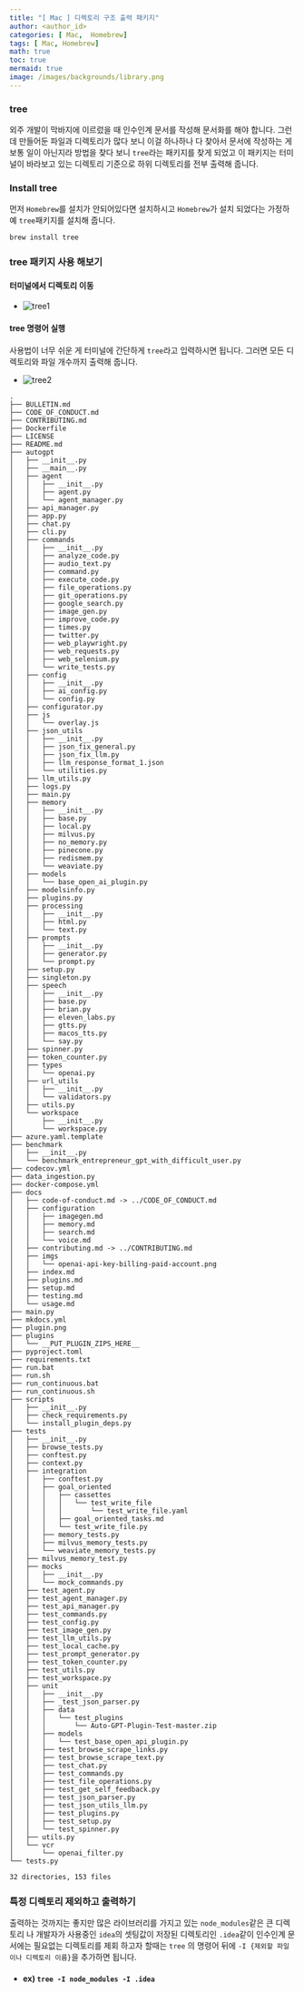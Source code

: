 ```yaml
---
title: "[ Mac ] 디렉토리 구조 출력 패키지"
author: <author_id>
categories: [ Mac,  Homebrew]
tags: [ Mac, Homebrew]
math: true
toc: true
mermaid: true
image: /images/backgrounds/library.png
---
```


### tree
외주 개발이 막바지에 이르렀을 때 인수인계 문서를 작성해 문서화를 해야 합니다. 그런데 만들어둔 파일과 디렉토리가
많다 보니 이걸 하나하나 다 찾아서 문서에 작성하는 게 보통 일이 아닌지라 방법을 찾다 보니 `tree`라는 패키지를 찾게
되었고 이 패키지는 터미널이 바라보고 있는 디렉토리 기준으로 하위 디렉토리를 전부 출력해 줍니다.

### Install tree
먼저 `Homebrew`를 설치가 안되어있다면 설치하시고
`Homebrew`가 설치 되었다는 가정하예 `tree`패키지를 설치해 줍니다.

```shell
brew install tree
```

### tree 패키지 사용 해보기

#### 터미널에서 디렉토리 이동
- ![tree1](/images/postImages/front/library/tree1.png)

#### tree 명령어 실행
사용법이 너무 쉬운 게 터미널에 간단하게 `tree`라고 입력하시면 됩니다.
그러면 모든 디렉토리와 파일 개수까지 출력해 줍니다.

- ![tree2](/images/postImages/front/library/tree2.png)


```shell
.
├── BULLETIN.md
├── CODE_OF_CONDUCT.md
├── CONTRIBUTING.md
├── Dockerfile
├── LICENSE
├── README.md
├── autogpt
│   ├── __init__.py
│   ├── __main__.py
│   ├── agent
│   │   ├── __init__.py
│   │   ├── agent.py
│   │   └── agent_manager.py
│   ├── api_manager.py
│   ├── app.py
│   ├── chat.py
│   ├── cli.py
│   ├── commands
│   │   ├── __init__.py
│   │   ├── analyze_code.py
│   │   ├── audio_text.py
│   │   ├── command.py
│   │   ├── execute_code.py
│   │   ├── file_operations.py
│   │   ├── git_operations.py
│   │   ├── google_search.py
│   │   ├── image_gen.py
│   │   ├── improve_code.py
│   │   ├── times.py
│   │   ├── twitter.py
│   │   ├── web_playwright.py
│   │   ├── web_requests.py
│   │   ├── web_selenium.py
│   │   └── write_tests.py
│   ├── config
│   │   ├── __init__.py
│   │   ├── ai_config.py
│   │   └── config.py
│   ├── configurator.py
│   ├── js
│   │   └── overlay.js
│   ├── json_utils
│   │   ├── __init__.py
│   │   ├── json_fix_general.py
│   │   ├── json_fix_llm.py
│   │   ├── llm_response_format_1.json
│   │   └── utilities.py
│   ├── llm_utils.py
│   ├── logs.py
│   ├── main.py
│   ├── memory
│   │   ├── __init__.py
│   │   ├── base.py
│   │   ├── local.py
│   │   ├── milvus.py
│   │   ├── no_memory.py
│   │   ├── pinecone.py
│   │   ├── redismem.py
│   │   └── weaviate.py
│   ├── models
│   │   └── base_open_ai_plugin.py
│   ├── modelsinfo.py
│   ├── plugins.py
│   ├── processing
│   │   ├── __init__.py
│   │   ├── html.py
│   │   └── text.py
│   ├── prompts
│   │   ├── __init__.py
│   │   ├── generator.py
│   │   └── prompt.py
│   ├── setup.py
│   ├── singleton.py
│   ├── speech
│   │   ├── __init__.py
│   │   ├── base.py
│   │   ├── brian.py
│   │   ├── eleven_labs.py
│   │   ├── gtts.py
│   │   ├── macos_tts.py
│   │   └── say.py
│   ├── spinner.py
│   ├── token_counter.py
│   ├── types
│   │   └── openai.py
│   ├── url_utils
│   │   ├── __init__.py
│   │   └── validators.py
│   ├── utils.py
│   └── workspace
│       ├── __init__.py
│       └── workspace.py
├── azure.yaml.template
├── benchmark
│   ├── __init__.py
│   └── benchmark_entrepreneur_gpt_with_difficult_user.py
├── codecov.yml
├── data_ingestion.py
├── docker-compose.yml
├── docs
│   ├── code-of-conduct.md -> ../CODE_OF_CONDUCT.md
│   ├── configuration
│   │   ├── imagegen.md
│   │   ├── memory.md
│   │   ├── search.md
│   │   └── voice.md
│   ├── contributing.md -> ../CONTRIBUTING.md
│   ├── imgs
│   │   └── openai-api-key-billing-paid-account.png
│   ├── index.md
│   ├── plugins.md
│   ├── setup.md
│   ├── testing.md
│   └── usage.md
├── main.py
├── mkdocs.yml
├── plugin.png
├── plugins
│   └── __PUT_PLUGIN_ZIPS_HERE__
├── pyproject.toml
├── requirements.txt
├── run.bat
├── run.sh
├── run_continuous.bat
├── run_continuous.sh
├── scripts
│   ├── __init__.py
│   ├── check_requirements.py
│   └── install_plugin_deps.py
├── tests
│   ├── __init__.py
│   ├── browse_tests.py
│   ├── conftest.py
│   ├── context.py
│   ├── integration
│   │   ├── conftest.py
│   │   ├── goal_oriented
│   │   │   ├── cassettes
│   │   │   │   └── test_write_file
│   │   │   │       └── test_write_file.yaml
│   │   │   ├── goal_oriented_tasks.md
│   │   │   └── test_write_file.py
│   │   ├── memory_tests.py
│   │   ├── milvus_memory_tests.py
│   │   └── weaviate_memory_tests.py
│   ├── milvus_memory_test.py
│   ├── mocks
│   │   ├── __init__.py
│   │   └── mock_commands.py
│   ├── test_agent.py
│   ├── test_agent_manager.py
│   ├── test_api_manager.py
│   ├── test_commands.py
│   ├── test_config.py
│   ├── test_image_gen.py
│   ├── test_llm_utils.py
│   ├── test_local_cache.py
│   ├── test_prompt_generator.py
│   ├── test_token_counter.py
│   ├── test_utils.py
│   ├── test_workspace.py
│   ├── unit
│   │   ├── __init__.py
│   │   ├── _test_json_parser.py
│   │   ├── data
│   │   │   └── test_plugins
│   │   │       └── Auto-GPT-Plugin-Test-master.zip
│   │   ├── models
│   │   │   └── test_base_open_api_plugin.py
│   │   ├── test_browse_scrape_links.py
│   │   ├── test_browse_scrape_text.py
│   │   ├── test_chat.py
│   │   ├── test_commands.py
│   │   ├── test_file_operations.py
│   │   ├── test_get_self_feedback.py
│   │   ├── test_json_parser.py
│   │   ├── test_json_utils_llm.py
│   │   ├── test_plugins.py
│   │   ├── test_setup.py
│   │   └── test_spinner.py
│   ├── utils.py
│   └── vcr
│       └── openai_filter.py
└── tests.py

32 directories, 153 files
```

### 특정 디렉토리 제외하고 출력하기
출력하는 것까지는 좋지만 많은 라이브러리를 가지고 있는 `node_modules`같은 큰 디렉토리 나 개발자가 사용중인
`idea`의 셋팅값이 저장된 디렉토리인 `.idea`같이 인수인계 문서에는 필요없는 디렉토리를 제회 하고자 할때는 `tree`
의 명령어 뒤에 `-I {제외할 파일이나 디렉토리 이름}`을 추가하면 됩니다.
- #### ex) `tree -I node_modules -I .idea`

